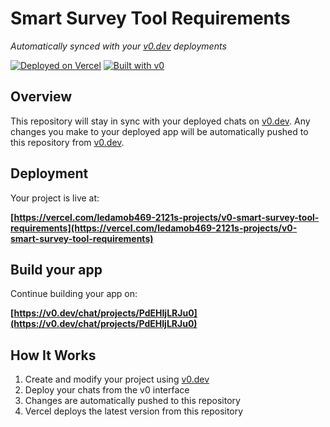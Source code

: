 # Smart Survey Tool Requirements

*Automatically synced with your [v0.dev](https://v0.dev) deployments*

[![Deployed on Vercel](https://img.shields.io/badge/Deployed%20on-Vercel-black?style=for-the-badge&logo=vercel)](https://vercel.com/ledamob469-2121s-projects/v0-smart-survey-tool-requirements)
[![Built with v0](https://img.shields.io/badge/Built%20with-v0.dev-black?style=for-the-badge)](https://v0.dev/chat/projects/PdEHIjLRJu0)

## Overview

This repository will stay in sync with your deployed chats on [v0.dev](https://v0.dev).
Any changes you make to your deployed app will be automatically pushed to this repository from [v0.dev](https://v0.dev).

## Deployment

Your project is live at:

**[https://vercel.com/ledamob469-2121s-projects/v0-smart-survey-tool-requirements](https://vercel.com/ledamob469-2121s-projects/v0-smart-survey-tool-requirements)**

## Build your app

Continue building your app on:

**[https://v0.dev/chat/projects/PdEHIjLRJu0](https://v0.dev/chat/projects/PdEHIjLRJu0)**

## How It Works

1. Create and modify your project using [v0.dev](https://v0.dev)
2. Deploy your chats from the v0 interface
3. Changes are automatically pushed to this repository
4. Vercel deploys the latest version from this repository